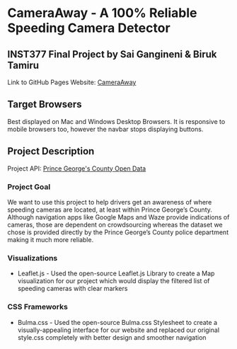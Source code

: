# CameraAway - A 100% Reliable Speeding Camera Detector

## INST377 Final Project by Sai Gangineni & Biruk Tamiru

Link to GitHub Pages Website: [CameraAway](https://abhigangineni.github.io/Group-16-Final-Project/)

## Target Browsers

Best displayed on Mac and Windows Desktop Browsers. It is responsive to mobile browsers too, however the navbar stops displaying buttons.

## Project Description

Project API: [Prince George's County Open Data](https://data.princegeorgescountymd.gov/resource/mnkf-cu5c.json)

### Project Goal

We want to use this project to help drivers get an awareness of where speeding cameras are located, at least within Prince George’s County. Although navigation apps like Google Maps and Waze provide indications of cameras, those are dependent on crowdsourcing whereas the dataset we chose is provided directly by the Prince George’s County police department making it much more reliable.

### Visualizations

- Leaflet.js - Used the open-source Leaflet.js Library to create a Map visualization for our project which would display the filtered list of speeding cameras with clear markers

### CSS Frameworks

- Bulma.css - Used the open-source Bulma.css Stylesheet to create a visually-appealing interface for our website and replaced our original style.css completely with better design and smoother navigation
